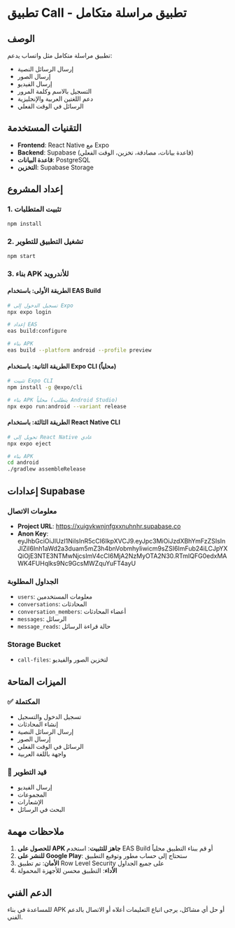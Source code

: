 # تطبيق Call - تطبيق مراسلة متكامل

## الوصف
تطبيق مراسلة متكامل مثل واتساب يدعم:
- إرسال الرسائل النصية
- إرسال الصور
- إرسال الفيديو
- التسجيل بالاسم وكلمة المرور
- دعم اللغتين العربية والإنجليزية
- الرسائل في الوقت الفعلي

## التقنيات المستخدمة
- **Frontend**: React Native مع Expo
- **Backend**: Supabase (قاعدة بيانات، مصادقة، تخزين، الوقت الفعلي)
- **قاعدة البيانات**: PostgreSQL
- **التخزين**: Supabase Storage

## إعداد المشروع

### 1. تثبيت المتطلبات
```bash
npm install
```

### 2. تشغيل التطبيق للتطوير
```bash
npm start
```

### 3. بناء APK للأندرويد

#### الطريقة الأولى: باستخدام EAS Build
```bash
# تسجيل الدخول إلى Expo
npx expo login

# إعداد EAS
eas build:configure

# بناء APK
eas build --platform android --profile preview
```

#### الطريقة الثانية: باستخدام Expo CLI (محلياً)
```bash
# تثبيت Expo CLI
npm install -g @expo/cli

# بناء APK محلياً (يتطلب Android Studio)
npx expo run:android --variant release
```

#### الطريقة الثالثة: باستخدام React Native CLI
```bash
# تحويل إلى React Native عادي
npx expo eject

# بناء APK
cd android
./gradlew assembleRelease
```

## إعدادات Supabase

### معلومات الاتصال
- **Project URL**: https://xuigvkwnjnfgxxnuhnhr.supabase.co
- **Anon Key**: eyJhbGciOiJIUzI1NiIsInR5cCI6IkpXVCJ9.eyJpc3MiOiJzdXBhYmFzZSIsInJlZiI6Inh1aWd2a3duam5mZ3h4bnVobmhyIiwicm9sZSI6ImFub24iLCJpYXQiOjE3NTE3NTMwNjcsImV4cCI6MjA2NzMyOTA2N30.RTmIQFG0edxMAWK4FUHqlks9Nc9GcsMWZquYuFT4ayU

### الجداول المطلوبة
- `users`: معلومات المستخدمين
- `conversations`: المحادثات
- `conversation_members`: أعضاء المحادثات
- `messages`: الرسائل
- `message_reads`: حالة قراءة الرسائل

### Storage Bucket
- `call-files`: لتخزين الصور والفيديو

## الميزات المتاحة

### ✅ المكتملة
- تسجيل الدخول والتسجيل
- إنشاء المحادثات
- إرسال الرسائل النصية
- إرسال الصور
- الرسائل في الوقت الفعلي
- واجهة باللغة العربية

### 🔄 قيد التطوير
- إرسال الفيديو
- المجموعات
- الإشعارات
- البحث في الرسائل

## ملاحظات مهمة

1. **للحصول على APK جاهز للتثبيت**: استخدم EAS Build أو قم ببناء التطبيق محلياً
2. **للنشر على Google Play**: ستحتاج إلى حساب مطور وتوقيع التطبيق
3. **الأمان**: تم تطبيق Row Level Security على جميع الجداول
4. **الأداء**: التطبيق محسن للأجهزة المحمولة

## الدعم الفني
للمساعدة في بناء APK أو حل أي مشاكل، يرجى اتباع التعليمات أعلاه أو الاتصال بالدعم الفني.


